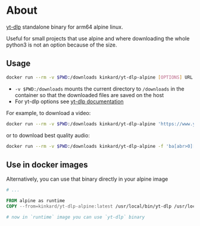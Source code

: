 # About

[yt-dlp](https://github.com/yt-dlp/yt-dlp) standalone binary for arm64 alpine linux.

Useful for small projects that use alpine and where downloading the whole python3 is not an option because of the size.

## Usage

```sh
docker run --rm -v $PWD:/downloads kinkard/yt-dlp-alpine [OPTIONS] URL [URL...]
```

- `-v $PWD:/downloads` mounts the current directory to `/downloads` in the container so that the downloaded files are saved on the host
- For yt-dlp options see [yt-dlp documentation](https://github.com/yt-dlp/yt-dlp?tab=readme-ov-file#usage-and-options)

For example, to download a video:

```sh
docker run --rm -v $PWD:/downloads kinkard/yt-dlp-alpine 'https://www.youtube.com/watch?v=dQw4w9WgXcQ'
```

or to download best quality audio:

```sh
docker run --rm -v $PWD:/downloads kinkard/yt-dlp-alpine -f 'ba[abr>0][vcodec=none]/best' 'https://www.youtube.com/watch?v=dQw4w9WgXcQ'
```

## Use in docker images

Alternatively, you can use that binary directly in your alpine image

```dockerfile
# ...

FROM alpine as runtime
COPY --from=kinkard/yt-dlp-alpine:latest /usr/local/bin/yt-dlp /usr/local/bin/yt-dlp

# now in `runtime` image you can use `yt-dlp` binary
```
